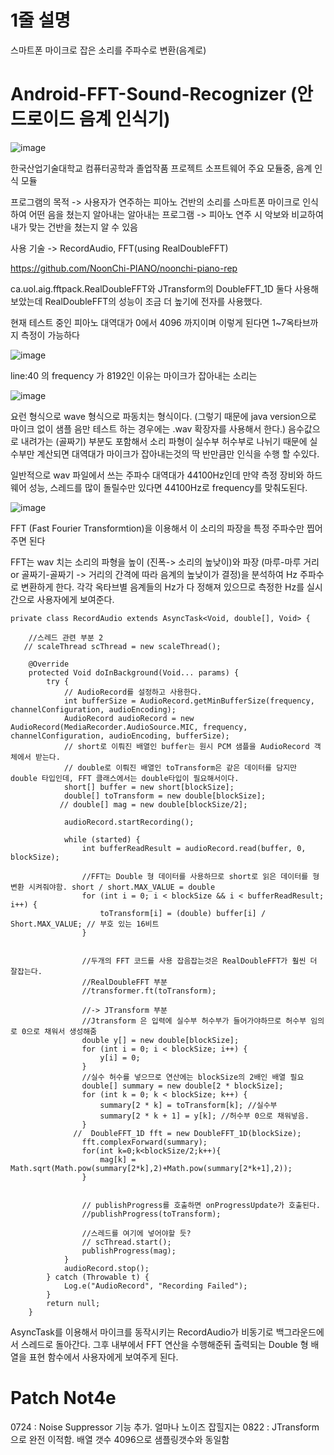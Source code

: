 # 1줄 설명
스마트폰 마이크로 잡은 소리를 주파수로 변환(음계로)

# Android-FFT-Sound-Recognizer (안드로이드 음계 인식기)

![image](https://user-images.githubusercontent.com/66546156/125195178-86850f80-e28f-11eb-838f-e11b6b069e66.png)

한국산업기술대학교 컴퓨터공학과 졸업작품 프로젝트 소프트웨어 주요 모듈중, 음계 인식 모듈

프로그램의 목적
-> 사용자가 연주하는 피아노 건반의 소리를 스마트폰 마이크로 인식하여 어떤 음을 쳤는지 알아내는 알아내는 프로그램
-> 피아노 연주 시 악보와 비교하여 내가 맞는 건반을 쳤는지 알 수 있음

사용 기술
-> RecordAudio, FFT(using RealDoubleFFT)

https://github.com/NoonChi-PIANO/noonchi-piano-rep


ca.uol.aig.fftpack.RealDoubleFFT와  JTransform의 DoubleFFT_1D 둘다 사용해 보았는데 
RealDoubleFFT의 성능이 조금 더 높기에 전자를 사용했다. 

현재 테스트 중인 피아노 대역대가 0에서 4096 까지이며 이렇게 된다면 1~7옥타브까지 측정이 가능하다

![image](https://user-images.githubusercontent.com/66546156/125195702-c0efac00-e291-11eb-99ba-d88d4db8c1a4.png)


line:40 의 frequency 가 8192인 이유는 마이크가 잡아내는 소리는 

![image](https://user-images.githubusercontent.com/66546156/125195732-ea103c80-e291-11eb-8895-19ed008c5413.png)

요런 형식으로 wave 형식으로 파동치는 형식이다. (그렇기 때문에 java version으로 마이크 없이 샘플 음만 테스트 하는 경우에는 .wav 확장자를 사용해서 한다.)
음수값으로 내려가는 (골짜기) 부분도 포함해서 소리 파형이 실수부 허수부로 나뉘기 때문에 실수부만 계산되면 대역대가 마이크가 잡아내는것의 딱 반만큼만 인식을 수행 할 수있다. 

일반적으로 wav 파일에서 쓰는 주파수 대역대가 44100Hz인데 만약 측정 장비와 하드웨어 성능, 스레드를 많이 돌릴수만 있다면 44100Hz로 frequency를 맞춰도된다. 

![image](https://user-images.githubusercontent.com/66546156/125195771-1af07180-e292-11eb-889f-f86eda2fae05.png)

FFT (Fast Fourier Transformtion)을 이용해서 이 소리의 파장을 특정 주파수만 찝어주면 된다

FFT는 wav 치는 소리의 파형을 높이 (진폭-> 소리의 높낮이)와 파장 (마루-마루 거리 or 골짜기-골짜기 -> 거리의 간격에 따라 음계의 높낮이가 결정)을 분석하여
Hz 주파수로 변환하게 한다. 각각 옥타브별 음계들의 Hz가 다 정해져 있으므로 측정한 Hz를 실시간으로 사용자에게 보여준다. 


    private class RecordAudio extends AsyncTask<Void, double[], Void> {

        //스레드 관련 부분 2
       // scaleThread scThread = new scaleThread();

        @Override
        protected Void doInBackground(Void... params) {
            try {
                // AudioRecord를 설정하고 사용한다.
                int bufferSize = AudioRecord.getMinBufferSize(frequency, channelConfiguration, audioEncoding);
                AudioRecord audioRecord = new AudioRecord(MediaRecorder.AudioSource.MIC, frequency, channelConfiguration, audioEncoding, bufferSize);
                // short로 이뤄진 배열인 buffer는 원시 PCM 샘플을 AudioRecord 객체에서 받는다.
                // double로 이뤄진 배열인 toTransform은 같은 데이터를 담지만 double 타입인데, FFT 클래스에서는 double타입이 필요해서이다.
                short[] buffer = new short[blockSize];
                double[] toTransform = new double[blockSize];
               // double[] mag = new double[blockSize/2];

                audioRecord.startRecording();

                while (started) {
                    int bufferReadResult = audioRecord.read(buffer, 0, blockSize);

                    //FFT는 Double 형 데이터를 사용하므로 short로 읽은 데이터를 형변환 시켜줘야함. short / short.MAX_VALUE = double
                    for (int i = 0; i < blockSize && i < bufferReadResult; i++) {
                        toTransform[i] = (double) buffer[i] / Short.MAX_VALUE; // 부호 있는 16비트
                    }


                    //두개의 FFT 코드를 사용 잡음잡는것은 RealDoubleFFT가 훨씬 더 잘잡는다.
                    //RealDoubleFFT 부분
                    //transformer.ft(toTransform);

                    //-> JTransform 부분
                    //Jtransform 은 입력에 실수부 허수부가 들어가야하므로 허수부 임의로 0으로 채워서 생성해줌
                    double y[] = new double[blockSize];
                    for (int i = 0; i < blockSize; i++) {
                        y[i] = 0;
                    }
                    //실수 허수를 넣으므로 연산에는 blockSize의 2배인 배열 필요
                    double[] summary = new double[2 * blockSize];
                    for (int k = 0; k < blockSize; k++) {
                        summary[2 * k] = toTransform[k]; //실수부
                        summary[2 * k + 1] = y[k]; //허수부 0으로 채워넣음.
                    }
                  //  DoubleFFT_1D fft = new DoubleFFT_1D(blockSize);
                    fft.complexForward(summary);
                    for(int k=0;k<blockSize/2;k++){
                        mag[k] = Math.sqrt(Math.pow(summary[2*k],2)+Math.pow(summary[2*k+1],2));
                    }


                    // publishProgress를 호출하면 onProgressUpdate가 호출된다.
                    //publishProgress(toTransform);

                    //스레드를 여기에 넣어야할 듯?
                    // scThread.start();
                    publishProgress(mag);
                }
                audioRecord.stop();
            } catch (Throwable t) {
                Log.e("AudioRecord", "Recording Failed");
            }
            return null;
        }

AsyncTask를 이용해서 마이크를 동작시키는 RecordAudio가 비동기로 백그라운드에서 스레드로 돌아간다. 
그후 내부에서 FFT 연산을 수행해준뒤 출력되는 Double 형 배열을 표현 함수에서 사용자에게 보여주게 된다.

# Patch Not4e
0724 : Noise Suppressor 기능 추가. 얼마나 노이즈 잡힐지는
0822 : JTransform 으로 완전 이적함. 배열 갯수 4096으로 샘플링갯수와 동일함

